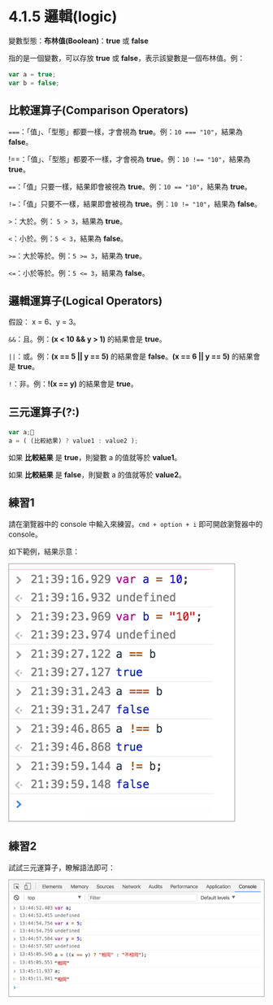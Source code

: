 # 4.1.5 邏輯\(logic\)

變數型態：**布林值\(Boolean\)**：**true** 或 **false**

指的是一個變數，可以存放 **true** 或 **false**，表示該變數是一個布林值。例：

```js
var a = true;
var b = false;
```

## 比較運算子\(Comparison Operators\)

`===`：「值」、「型態」都要一樣，才會視為 **true**。例：`10 === "10"`，結果為 **false**。

!==：「值」、「型態」都要不一樣，才會視為 **true**。例：`10 !== "10"`，結果為 **true**。

`==`：「值」只要一樣，結果即會被視為 **true**。例：`10 == "10"`，結果為 **true**。

`!=`：「值」只要不一樣，結果即會被視為 **true**。例：`10 != "10"`，結果為 **false**。

`>`：大於。例： `5 > 3`，結果為 **true**。

`<`：小於。例：`5 < 3`，結果為 **false**。

`>=`：大於等於。例：`5 >= 3`，結果為 **true**。

`<=`：小於等於。例：`5 <= 3`，結果為 **false**。

## 邏輯運算子\(Logical Operators\)

假設： x = 6、y = 3。

`&&`：且。例：**\(x &lt; 10 && y &gt; 1\)** 的結果會是 **true**。

`||`：或。例：**\(x == 5 \|\| y == 5\)** 的結果會是 **false**。**\(x == 6 \|\| y == 5\)** 的結果會是 **true**。

`!`：非。例：**!\(x == y\)** 的結果會是 **true**。

## 三元運算子\(?:\)

```js
var a;
a = ( (比較結果) ? value1 : value2 );
```

如果 **比較結果** 是 **true**，則變數 a 的值就等於 **value1**。

如果 **比較結果** 是 **false**，則變數 a 的值就等於 **value2**。

## 練習1

請在瀏覽器中的 console 中輸入來練習。`cmd + option + i` 即可開啟瀏覽器中的 console。

如下範例，結果示意：

![](/assets/logic_boolean.png)

## 練習2

試試三元運算子，瞭解語法即可：

![](/assets/三元運算子.png)

